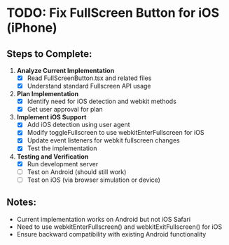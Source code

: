 # TODO: Fix FullScreen Button for iOS (iPhone)

## Steps to Complete:

1. **Analyze Current Implementation**
   - [x] Read FullScreenButton.tsx and related files
   - [x] Understand standard Fullscreen API usage

2. **Plan Implementation**
   - [x] Identify need for iOS detection and webkit methods
   - [x] Get user approval for plan

3. **Implement iOS Support**
   - [x] Add iOS detection using user agent
   - [x] Modify toggleFullscreen to use webkitEnterFullscreen for iOS
   - [x] Update event listeners for webkit fullscreen changes
   - [x] Test the implementation

4. **Testing and Verification**
   - [x] Run development server
   - [ ] Test on Android (should still work)
   - [ ] Test on iOS (via browser simulation or device)

## Notes:
- Current implementation works on Android but not iOS Safari
- Need to use webkitEnterFullscreen() and webkitExitFullscreen() for iOS
- Ensure backward compatibility with existing Android functionality

